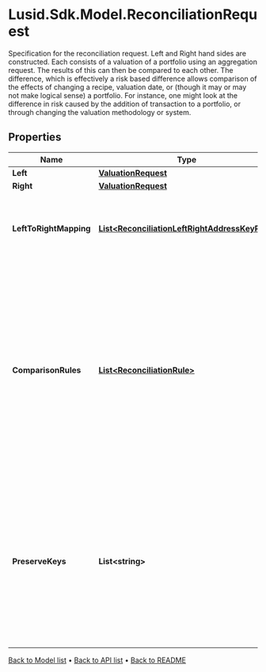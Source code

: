 # Lusid.Sdk.Model.ReconciliationRequest
Specification for the reconciliation request. Left and Right hand sides are constructed. Each consists of a valuation of a portfolio  using an aggregation request. The results of this can then be compared to each other. The difference, which is effectively a risk based  difference allows comparison of the effects of changing a recipe, valuation date, or (though it may or may not make logical sense) a portfolio.  For instance, one might look at the difference in risk caused by the addition of transaction to a portfolio, or through changing the valuation  methodology or system.

## Properties

Name | Type | Description | Notes
------------ | ------------- | ------------- | -------------
**Left** | [**ValuationRequest**](ValuationRequest.md) |  | 
**Right** | [**ValuationRequest**](ValuationRequest.md) |  | 
**LeftToRightMapping** | [**List&lt;ReconciliationLeftRightAddressKeyPair&gt;**](ReconciliationLeftRightAddressKeyPair.md) | The mapping from property keys requested by left aggregation to property keys on right hand side | [optional] 
**ComparisonRules** | [**List&lt;ReconciliationRule&gt;**](ReconciliationRule.md) | The set of rules to be used in comparing values. These are the rules that determine what constitutes a match.  The simplest is obviously an exact one-for-one comparison, but tolerances on numerical or date time values and  case-insensitive string comparison are supported amongst other types. | [optional] 
**PreserveKeys** | **List&lt;string&gt;** | List of keys to preserve (from rhs) in the diff. Used in conjunction with filtering/grouping.  If two values are equal, for a given key then the value is elided from the results. Setting it here  will preserve it (takes the values from the RHS and puts it into the line by line results). | [optional] 

[Back to Model list](../README.md#documentation-for-models) &#8226; [Back to API list](../README.md#documentation-for-api-endpoints) &#8226; [Back to README](../README.md)

